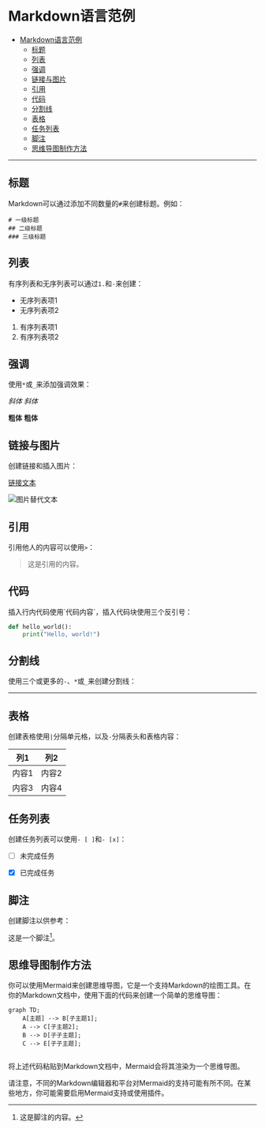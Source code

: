 # Markdown语言范例

<!-- @import "[TOC]" {cmd="toc" depthFrom=1 depthTo=6 orderedList=false} -->

<!-- code_chunk_output -->

- [Markdown语言范例](#markdown语言范例)
  - [标题](#标题)
  - [列表](#列表)
  - [强调](#强调)
  - [链接与图片](#链接与图片)
  - [引用](#引用)
  - [代码](#代码)
  - [分割线](#分割线)
  - [表格](#表格)
  - [任务列表](#任务列表)
  - [脚注](#脚注)
  - [思维导图制作方法](#思维导图制作方法)

<!-- /code_chunk_output -->
---

## 标题

Markdown可以通过添加不同数量的`#`来创建标题。例如：

```
# 一级标题
## 二级标题
### 三级标题
```

## 列表

有序列表和无序列表可以通过`1.`和`-`来创建：


- 无序列表项1
- 无序列表项2

1. 有序列表项1
2. 有序列表项2


## 强调

使用`*`或`_`来添加强调效果：


*斜体*
_斜体_

**粗体**
__粗体__


## 链接与图片

创建链接和插入图片：


[链接文本](链接URL)

![图片替代文本](图片URL)


## 引用

引用他人的内容可以使用`>`：


> 这是引用的内容。


## 代码

插入行内代码使用\`代码内容\`，插入代码块使用三个反引号：

```python
def hello_world():
    print("Hello, world!")
```

## 分割线

使用三个或更多的`-`、`*`或`_`来创建分割线：


---


## 表格

创建表格使用`|`分隔单元格，以及`-`分隔表头和表格内容：


| 列1     | 列2     |
|---------|---------|
| 内容1   | 内容2   |
| 内容3   | 内容4   |


## 任务列表

创建任务列表可以使用`- [ ]`和`- [x]`：


- [ ] 未完成任务
- [x] 已完成任务


## 脚注

创建脚注以供参考：


这是一个脚注[^1]。

[^1]: 这是脚注的内容。


## 思维导图制作方法

你可以使用Mermaid来创建思维导图，它是一个支持Markdown的绘图工具。在你的Markdown文档中，使用下面的代码来创建一个简单的思维导图：


```mermaid
graph TD;
    A[主题] --> B[子主题1];
    A --> C[子主题2];
    B --> D[子子主题];
    C --> E[子子主题];


```
将上述代码粘贴到Markdown文档中，Mermaid会将其渲染为一个思维导图。

请注意，不同的Markdown编辑器和平台对Mermaid的支持可能有所不同。在某些地方，你可能需要启用Mermaid支持或使用插件。
